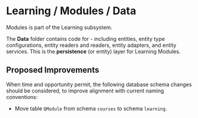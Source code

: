 # Learning / Modules / Data

Modules is part of the Learning subsystem.
  
The **Data** folder contains code for - including entities, entity type configurations, entity readers and readers, entity adapters, and entity services. This is the **persistence** (or entity) layer for Learning Modules.

## Proposed Improvements

When time and opportunity permit, the following database schema changes should be considered, to improve alignment with current naming conventions:

* Move table `QModule` from schema `courses` to schema `learning`.
